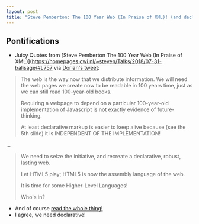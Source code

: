 ```yaml
---
layout: post
title: "Steve Pemberton: The 100 Year Web (In Praise of XML)! (and declarative versus procedural)"
---
```


## Pontifications

* Juicy Quotes from [Steve Pemberton The 100 Year Web (In Praise of XML)](https://homepages.cwi.nl/~steven/Talks/2018/07-31-balisage/#L757 via [Dorian's tweet](https://twitter.com/doriantaylor/status/1024491419027685377):

<blockquote>

The web is the way now that we distribute information. We will need the web pages we create now to be readable in 100 years time, just as we can still read 100-year-old books.

Requiring a webpage to depend on a particular 100-year-old implementation of Javascript is not exactly evidence of future-thinking.

At least declarative markup is easier to keep alive because (see the 5th slide) it is INDEPENDENT OF THE IMPLEMENTATION!

</blockquote>

...

<blockquote>

We need to seize the initiative, and recreate a declarative, robust, lasting web.

Let HTML5 play; HTML5 is now the assembly language of the web.

It is time for some Higher-Level Languages!

Who's in?

</blockquote>

* And of course [read the whole thing!](https://homepages.cwi.nl/~steven/Talks/2018/07-31-balisage/#L757)
* I agree, we need declarative!
